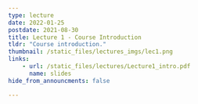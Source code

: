 ```yaml
---
type: lecture
date: 2022-01-25
postdate: 2021-08-30
title: Lecture 1 - Course Introduction
tldr: "Course introduction."
thumbnail: /static_files/lectures_imgs/lec1.png
links:
    - url: /static_files/lectures/Lecture1_intro.pdf
      name: slides
hide_from_announcments: false

---
```

